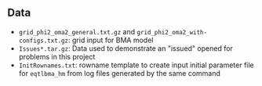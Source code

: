 ## Data
* `grid_phi2_oma2_general.txt.gz` and `grid_phi2_oma2_with-configs.txt.gz`: grid input for BMA model
* `Issues*.tar.gz`: Data used to demonstrate an "issued" opened for problems in this project
* `InitRownames.txt`: rowname template to create input initial parameter file for `eqtlbma_hm` from log files generated by the same command